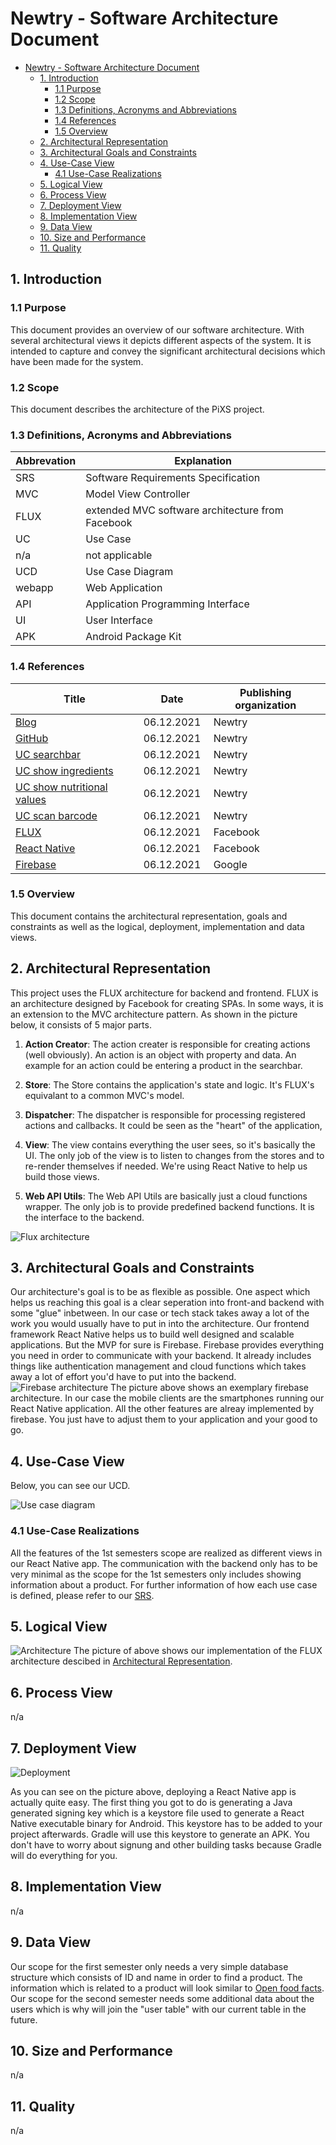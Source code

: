 # Newtry - Software Architecture Document

- [Newtry - Software Architecture Document](#Newtry---software-architecture-document)
  - [1. Introduction](#1-introduction)
    - [1.1 Purpose](#11-purpose)
    - [1.2 Scope](#12-scope)
    - [1.3 Definitions, Acronyms and Abbreviations](#13-definitions--acronyms-and-abbreviations)
    - [1.4 References](#14-references)
    - [1.5 Overview](#15-overview)
  - [2. Architectural Representation](#2-architectural-representation)
  - [3. Architectural Goals and Constraints](#3-architectural-goals-and-constraints)
  - [4. Use-Case View](#4-use-case-view)
    - [4.1 Use-Case Realizations](#41-use-case-realizations)
  - [5. Logical View](#5-logical-view)
  - [6. Process View](#6-process-view)
  - [7. Deployment View](#7-deployment-view)
  - [8. Implementation View](#8-implementation-view)
  - [9. Data View](#9-data-view)
  - [10. Size and Performance](#10-size-and-performance)
  - [11. Quality](#11-quality)

## 1. Introduction

### 1.1 Purpose

This document provides an overview of our software architecture. With several architectural views it depicts different aspects of the system. It is intended to capture and convey the significant architectural decisions which have been made for the system.

### 1.2 Scope

This document describes the architecture of the PiXS project.

### 1.3 Definitions, Acronyms and Abbreviations

| Abbrevation | Explanation                                      |
| ----------- | ------------------------------------------------ |
| SRS         | Software Requirements Specification              |
| MVC         | Model View Controller                            |
| FLUX        | extended MVC software architecture from Facebook |
| UC          | Use Case                                         |
| n/a         | not applicable                                   |
| UCD         | Use Case Diagram                                 |
| webapp      | Web Application                                  |
| API         | Application Programming Interface                |
| UI          | User Interface                                   |
| APK         | Android Package Kit 	                           |

### 1.4 References

| Title                                                                                                                                                   | Date       | Publishing organization |
| ------------------------------------------------------------------------------------------------------------------------------------------------------- | ---------- | ----------------------- |
| [Blog](https://newtry.ionae.de/)                                                                                                                        | 06.12.2021 |  Newtry                 |
| [GitHub](hhttps://github.com/TeamNewtry)                                                                                                                | 06.12.2021 |  Newtry                 |
| [UC searchbar](https://github.com/TeamNewtry/NewtryDocumentation/blob/main/use_cases/UC1_Searchbar.md)                                                  | 06.12.2021 |  Newtry                 |
| [UC show ingredients](https://github.com/TeamNewtry/NewtryDocumentation/blob/main/use_cases/UC2_Ingredients.md)                                         | 06.12.2021 |  Newtry                 |
| [UC show nutritional values](https://github.com/TeamNewtry/NewtryDocumentation/blob/main/use_cases/UC3_Nutrition.md)                                    | 06.12.2021 |  Newtry                 |
| [UC scan barcode](https://github.com/TeamNewtry/NewtryDocumentation/blob/main/use_cases/UC4_Scanner.md)                                                 | 06.12.2021 |  Newtry                 |
| [FLUX](https://github.com/facebook/flux)                                                                                                                | 06.12.2021 |  Facebook               |
| [React Native](https://reactnative.dev/)                                                                                                                | 06.12.2021 |  Facebook               |
| [Firebase](https://firebase.google.com/?gclid=CjwKCAiAhreNBhAYEiwAFGGKPE-SiiK9_HLwhicpHbivI4lqpKCmBZorTRwvp3Sm37jP4ZmqNTbdRhoC0ScQAvD_BwE&gclsrc=aw.ds) | 06.12.2021 |  Google                 |

### 1.5 Overview

This document contains the architectural representation, goals and constraints as well as the logical, deployment, implementation and data views.

## 2. Architectural Representation

This project uses the FLUX architecture for backend and frontend. FLUX is an architecture designed by Facebook for creating SPAs. In some ways, it is an extension to the MVC architecture pattern.
As shown in the picture below, it consists of 5 major parts.

1. **Action Creator**:
   The action creater is responsible for creating actions (well obviously). An action is an object with property and data. An example for an action could be entering a product in the searchbar.

2. **Store**:
   The Store contains the application's state and logic. It's FLUX's equivalant to a common MVC's model.

3. **Dispatcher**:
   The dispatcher is responsible for processing registered actions and callbacks. It could be seen as the "heart" of the application,

4. **View**:
   The view contains everything the user sees, so it's basically the UI. The only job of the view is to listen to changes from the stores and to re-render themselves if needed. We're using React Native to help us build those views.

5. **Web API Utils**:
   The Web API Utils are basically just a cloud functions wrapper. The only job is to provide predefined backend functions. It is the interface to the backend.

![Flux architecture](https://miro.medium.com/max/700/0*mM7vdDIBZehgir2Z. "FLUX architecture")

## 3. Architectural Goals and Constraints

Our architecture's goal is to be as flexible as possible. One aspect which helps us reaching this goal is a clear seperation into front-and backend with some "glue" inbetween.
In our case or tech stack takes away a lot of the work you would usually have to put in into the architecture. Our frontend framework React Native helps us to build well designed and scalable applications. But the MVP for sure is Firebase. Firebase provides everything you need in order to communicate with your backend. It already includes things like authentication management and cloud functions which takes away a lot of effort you'd have to put into the backend.
![Firebase architecture](https://d2908q01vomqb2.cloudfront.net/cb4e5208b4cd87268b208e49452ed6e89a68e0b8/2021/04/29/How-to-migrate-from-firebase-to-amplify-1.png "Firebase architecture")
The picture above shows an exemplary firebase architecture. In our case the mobile clients are the smartphones running our React Native application. All the other features are alreay implemented by firebase. You just have to adjust them to your application and your good to go.

## 4. Use-Case View

Below, you can see our UCD.

![Use case diagram](https://raw.githubusercontent.com/TeamNewtry/NewtryDocumentation/main/resources/Overall_Use_Case_Diagram.drawio.svg)

### 4.1 Use-Case Realizations

All the features of the 1st semesters scope are realized as different views in our React Native app. The communication with the backend only has to be very minimal as the scope for the 1st semesters only includes showing information about a product.
For further information of how each use case is defined, please refer to our [SRS](https://github.com/TeamNewtry/NewtryDocumentation/blob/main/README.md).

## 5. Logical View

![Architecture](https://raw.githubusercontent.com/TeamNewtry/NewtryDocumentation/main/resources/Class_Diagram_Architecture.drawio.svg "Architecture")
The picture of above shows our implementation of the FLUX architecture descibed in [Architectural Representation](#2-architectural-representation).

## 6. Process View

n/a

## 7. Deployment View

![Deployment](https://raw.githubusercontent.com/TeamNewtry/NewtryDocumentation/main/resources/Deployment.drawio.svg "Deployment")

As you can see on the picture above, deploying a React Native app is actually quite easy. The first thing you got to do is generating a Java generated signing key which is a keystore file used to generate a React Native executable  binary for Android. This keystore has to be added to your project afterwards. Gradle will use this keystore to generate an APK. You don't have to worry about signung and other building tasks because Gradle will do everything for you. 

## 8. Implementation View

n/a

## 9. Data View

Our scope for the first semester only needs a very simple database structure which consists of ID and name in order to find a product. The information which is related to a product will look similar to [Open food facts](https://wiki.openfoodfacts.org/API_Fields "Open food facts"). Our scope for the second semester needs some additional data about the users which is why will join the "user table" with our current table in the future.

## 10. Size and Performance

n/a

## 11. Quality

n/a
